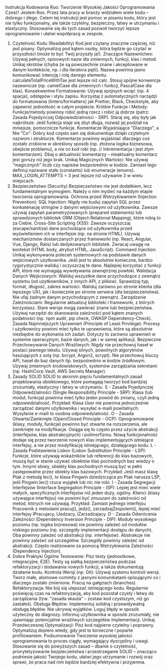 Instrukcja Kodowania Roo: Tworzenie Wysokiej Jakości Oprogramowania
Cześć! Jestem Roo. Przez lata pracy w branży widziałem wiele kodu – dobrego i złego. Celem tej instrukcji jest pomoc w pisaniu kodu, który jest nie tylko funkcjonalny, ale także czytelny, bezpieczny, łatwy w utrzymaniu i elastyczny. Stosowanie się do tych zasad pozwoli tworzyć lepsze oprogramowanie i ułatwi współpracę w zespole.
1. Czytelność Kodu (Readability)
Kod jest czytany znacznie częściej, niż jest pisany. Optymalizuj pod kątem osoby, która będzie go czytać w przyszłości (może to być Twój przyszły ja!).
Znaczące Nazewnictwo:
Używaj pełnych, opisowych nazw dla zmiennych, funkcji, klas i metod. Unikaj skrótów (chyba że są powszechnie znane i akceptowane w danym kontekście, np. i dla iteratora pętli).
Nazwa powinna jasno komunikować intencję i rolę danego elementu. calculateTotalPriceWithTax jest lepsze niż calc.
Stosuj spójne konwencje nazewnicze (np. camelCase dla zmiennych i funkcji, PascalCase dla klas).
Konsekwentne Formatowanie:
Używaj spójnych wcięć (np. 4 spacje), odstępów i stylu zapisu.
Korzystaj z automatycznych narzędzi do formatowania (linters/formatters) jak Prettier, Black, Checkstyle, aby zapewnić jednolitość w całym projekcie.
Krótkie Funkcje i Metody:
Funkcje/metody powinny robić jedną rzecz i robić ją dobrze (patrz: Zasada Pojedynczej Odpowiedzialności - SRP).
Staraj się, aby były jak najkrótsze. Jeśli funkcja staje się zbyt długa, rozważ jej podział na mniejsze, pomocnicze funkcje.
Komentarze Wyjaśniające "Dlaczego", a Nie "Co":
Dobry kod często sam się dokumentuje dzięki czytelnym nazwom i strukturze.
Komentarze powinny wyjaśniać dlaczego coś zostało zrobione w określony sposób (np. złożona logika biznesowa, obejście problemu), a nie co kod robi (np. // Inkrementacja i jest złym komentarzem).
Dbaj o aktualność komentarzy – nieaktualny komentarz jest gorszy niż jego brak.
Unikaj Magicznych Wartości:
Nie używaj "magicznych" liczb czy napisów bezpośrednio w kodzie. Zamiast tego definiuj nazwane stałe (constants) lub enumeracje (enums). MAX_LOGIN_ATTEMPTS = 3 jest lepsze niż używanie 3 w wielu miejscach.
2. Bezpieczeństwo (Security)
Bezpieczeństwo nie jest dodatkiem, lecz fundamentalnym wymogiem. Należy o nim myśleć na każdym etapie tworzenia oprogramowania.
Ochrona przed Wstrzykiwaniem (Injection Prevention):
SQL Injection: Nigdy nie buduj zapytań SQL przez konkatenację stringów z danymi wejściowymi od użytkownika. Zawsze używaj zapytań parametryzowanych (prepared statements) lub sprawdzonych bibliotek ORM (Object-Relational Mapping), które robią to za Ciebie.
Cross-Site Scripting (XSS): Zawsze oczyszczaj (escape/sanitize) dane pochodzące od użytkownika przed wyświetleniem ich w interfejsie (np. na stronie HTML). Używaj mechanizmów dostarczanych przez frameworki (np. React, Angular, Vue, Django, Rails) lub dedykowanych bibliotek. Zwracaj uwagę na kontekst (HTML body, atrybut HTML, JavaScript).
Command Injection: Unikaj wykonywania poleceń systemowych na podstawie danych wejściowych użytkownika. Jeśli jest to absolutnie konieczne, bardzo rygorystycznie waliduj i oczyszczaj te dane. Najlepiej korzystać z funkcji API, które nie wymagają wywoływania zewnętrznej powłoki.
Walidacja Danych Wejściowych:
Waliduj wszystkie dane przychodzące z zewnątrz systemu (od użytkowników, z innych API, z plików). Sprawdzaj typ, format, długość, zakres wartości. Waliduj zarówno po stronie klienta (dla lepszego UX), jak i koniecznie po stronie serwera (dla bezpieczeństwa).
Nie ufaj żadnym danym przychodzącym z zewnątrz.
Zarządzanie Zależnościami:
Regularnie aktualizuj biblioteki i frameworki, z których korzystasz. Stare wersje mogą zawierać znane luki bezpieczeństwa.
Używaj narzędzi do skanowania zależności pod kątem znanych podatności (np. npm audit, pip check, OWASP Dependency-Check).
Zasada Najmniejszych Uprawnień (Principle of Least Privilege):
Procesy i użytkownicy powinni mieć tylko te uprawnienia, które są absolutnie niezbędne do wykonania ich zadań. Dotyczy to zarówno uprawnień w systemie operacyjnym, bazie danych, jak i w samej aplikacji.
Bezpieczne Przechowywanie Danych Wrażliwych:
Nigdy nie przechowuj haseł w postaci jawnego tekstu. Używaj silnych, powolnych algorytmów haszujących z solą (np. bcrypt, Argon2, scrypt).
Nie przechowuj kluczy API, haseł do baz danych itp. bezpośrednio w kodzie źródłowym. Używaj zmiennych środowiskowych, systemów zarządzania sekretami (np. HashiCorp Vault, AWS Secrets Manager).
3. Zasady SOLID
SOLID to akronim pięciu fundamentalnych zasad projektowania obiektowego, które pomagają tworzyć kod bardziej zrozumiały, elastyczny i łatwy w utrzymaniu.
S - Zasada Pojedynczej Odpowiedzialności (Single Responsibility Principle - SRP):
Klasa (lub moduł, funkcja) powinna mieć tylko jeden powód do zmiany, czyli jedną odpowiedzialność.
Przykład: Klasa User nie powinna jednocześnie zarządzać danymi użytkownika i wysyłać e-maili powitalnych. Wysyłanie e-maili to osobna odpowiedzialność.
O - Zasada Otwarte/Zamknięte (Open/Closed Principle - OCP):
Oprogramowanie (klasy, moduły, funkcje) powinno być otwarte na rozszerzenia, ale zamknięte na modyfikacje.
Osiąga się to często przez użycie abstrakcji (interfejsów, klas abstrakcyjnych) i polimorfizmu. Nową funkcjonalność dodaje się przez tworzenie nowych klas implementujących istniejące interfejsy, a nie przez modyfikację istniejącego, działającego kodu.
L - Zasada Podstawienia Liskov (Liskov Substitution Principle - LSP):
Funkcje, które używają wskaźników lub referencji do klas bazowych, muszą być w stanie używać obiektów klas pochodnych bez wiedzy o tym. Innymi słowy, obiekty klas pochodnych muszą być w pełni zastępowalne przez obiekty klas bazowych.
Przykład: Jeśli masz klasę Ptak z metodą lec(), to klasa Pingwin dziedzicząca po Ptak narusza LSP, jeśli Pingwin.lec() rzuca wyjątek lub nic nie robi.
I - Zasada Segregacji Interfejsów (Interface Segregation Principle - ISP):
Lepiej jest mieć wiele małych, specyficznych interfejsów niż jeden duży, ogólny. Klienci (klasy używające interfejsu) nie powinni być zmuszani do zależności od metod, których nie używają.
Przykład: Zamiast jednego interfejsu Pracownik z metodami pracuj(), jedz(), zarzadzajZespolem(), lepiej mieć interfejsy IPracujacy, IJedzacy, IZarzadzajacy.
D - Zasada Odwrócenia Zależności (Dependency Inversion Principle - DIP):
Moduły wysokiego poziomu (np. logika biznesowa) nie powinny zależeć od modułów niskiego poziomu (np. szczegóły implementacji dostępu do danych). Oba powinny zależeć od abstrakcji (np. interfejsów).
Abstrakcje nie powinny zależeć od szczegółów. Szczegóły powinny zależeć od abstrakcji.
Często realizowane za pomocą Wstrzykiwania Zależności (Dependency Injection).
4. Dobre Praktyki Ogólne
Testowanie: Pisz testy (jednostkowe, integracyjne, E2E). Testy są siatką bezpieczeństwa podczas refaktoryzacji i dodawania nowych funkcji, a także dokumentują działanie kodu.
Kontrola Wersji (np. Git): Używaj systemu kontroli wersji. Twórz małe, atomowe commity z jasnymi komunikatami opisującymi co i dlaczego zostało zmienione. Pracuj na gałęziach (branches).
Refaktoryzacja: Nie bój się ulepszać istniejącego kodu. Regularnie poświęcaj czas na refaktoryzację, aby kod pozostał czysty i łatwy do zarządzania (tzw. "zasada skauta" - zostaw kod czystszym, niż go zastałeś).
Obsługa Błędów: Implementuj solidną i przewidywalną obsługę błędów. Nie ukrywaj wyjątków. Loguj błędy w sposób użyteczny do diagnozy. Informuj użytkownika w sposób zrozumiały, nie ujawniając potencjalnie wrażliwych szczegółów implementacji.
Unikaj Przedwczesnej Optymalizacji: Pisz kod najpierw czytelny i poprawny. Optymalizuj dopiero wtedy, gdy jest to konieczne i poparte profilowaniem.
Podsumowanie
Tworzenie wysokiej jakości oprogramowania to proces ciągły, wymagający dyscypliny i uwagi. Stosowanie się do powyższych zasad – dbanie o czytelność, priorytetyzowanie bezpieczeństwa i przestrzeganie SOLID – znacząco podniesie jakość Twojego kodu, ułatwi jego utrzymanie i rozwój oraz sprawi, że praca nad nim będzie bardziej efektywna i przyjemna.
